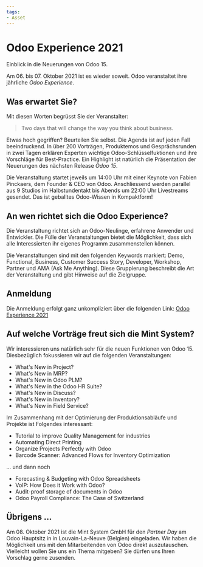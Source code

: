```yaml
---
tags:
- Asset
---
```

# Odoo Experience 2021
Einblick in die Neuerungen von Odoo 15.

Am 06. bis 07. Oktober 2021 ist es wieder soweit. Odoo veranstaltet ihre jährliche *Odoo Experience*.

## Was erwartet Sie?

Mit diesen Worten begrüsst Sie der Veranstalter:

> Two days that will change the way you think about business.

Etwas hoch gegriffen? Beurteilen Sie selbst. Die Agenda ist auf jeden Fall beeindruckend. In über 200 Vorträgen, Produktemos und Gesprächsrunden in zwei Tagen erklären Experten wichtige Odoo-Schlüsselfuktionen und ihre Vorschläge für Best-Practice. Ein Highlight ist natürlich die Präsentation der Neuerungen des nächsten Release *Odoo 15*.

Die Veranstaltung startet jeweils um 14:00 Uhr mit einer Keynote von Fabien Pinckaers, dem Founder & CEO von Odoo. Anschliessend werden parallel aus 9 Studios im Halbstundentakt bis Abends um 22:00 Uhr Livestreams gesendet. Das ist geballtes Odoo-Wissen in Kompaktform!

## An wen richtet sich die Odoo Experience?

Die Veranstaltung richtet sich an Odoo-Neulinge, erfahrene Anwender und Entwickler. Die Fülle der Veranstaltungen bietet die Möglichkeit, dass sich alle Interessierten ihr eigenes Programm zusammenstellen können.

Die Veranstaltungen sind mit den folgenden Keywords markiert:
Demo, Functional, Business, Customer Success Story, Developer, Workshop, Partner und AMA (Ask Me Anything). Diese Gruppierung beschreibt die Art der Veranstaltung und gibt Hinweise auf die Zielgruppe.

## Anmeldung

Die Anmeldung erfolgt ganz unkompliziert über die folgenden Link: [Odoo Experience 2021](https://www.odoo.com/event/odoo-experience-2021-2847/page/oxp21-introduction)

## Auf welche Vorträge freut sich die Mint System?

Wir interessieren uns natürlich sehr für die neuen Funktionen von Odoo 15. Diesbezüglich fokussieren wir auf die folgenden Veranstaltungen:
- What's New in Project?
- What's New in MRP?
- What's New in Odoo PLM?
- What's New in the Odoo HR Suite?
- What's New in Discuss?
- What's New in Inventory?
- What's New in Field Service?

Im Zusammenhang mit der Optimierung der Produktionsabläufe und Projekte ist Folgendes interessant:
- Tutorial to improve Quality Management for industries
- Automating Direct Printing
- Organize Projects Perfectly with Odoo
- Barcode Scanner: Advanced Flows for Inventory Optimization

... und dann noch
- Forecasting & Budgeting with Odoo Spreadsheets
- VoIP: How Does it Work with Odoo?
- Audit-proof storage of documents in Odoo
- Odoo Payroll Compliance: The Case of Switzerland

## Übrigens ...

Am 08. Oktober 2021 ist die Mint System GmbH für den *Partner Day* am Odoo Hauptsitz in in Louvain-La-Neuve (Belgien) eingeladen. Wir haben die Möglichkeit uns mit den Mitarbeitenden von Odoo direkt auszutauschen. Vielleicht wollen Sie uns ein Thema mitgeben? Sie dürfen uns Ihren Vorschlag gerne zusenden.